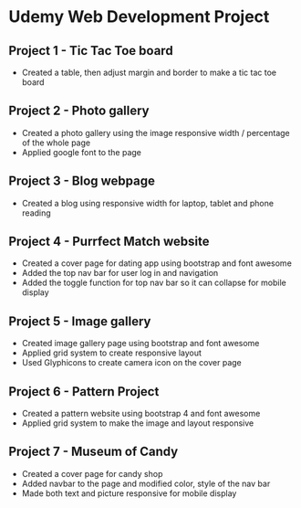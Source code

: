# Udemy Web Development Project


## Project 1 - Tic Tac Toe board
 - Created a table, then adjust margin and border to make a tic tac toe board

## Project 2 - Photo gallery
 - Created a photo gallery using the image responsive width / percentage of the whole page
 - Applied google font to the page

## Project 3 - Blog webpage
 - Created a blog using responsive width for laptop, tablet and phone reading

## Project 4 - Purrfect Match website
 - Created a cover page for dating app using bootstrap and font awesome 
 - Added the top nav bar for user log in and navigation
 - Added the toggle function for top nav bar so it can collapse for mobile display

## Project 5 - Image gallery
 - Created image gallery page using bootstrap and font awesome
 - Applied grid system to create responsive layout
 - Used Glyphicons to create camera icon on the cover page
 
## Project 6 - Pattern Project
 - Created a pattern website using bootstrap 4 and font awesome
 - Applied grid system to make the image and layout responsive 
 
## Project 7 - Museum of Candy
- Created a cover page for candy shop
- Added navbar to the page and modified color, style of the nav bar
- Made both text and picture responsive for mobile display
